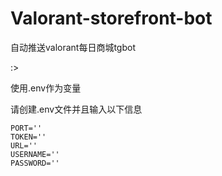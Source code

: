 # Valorant-storefront-bot
 自动推送valorant每日商城tgbot

:>

使用.env作为变量

请创建.env文件并且输入以下信息

~~~env
PORT=''
TOKEN=''
URL=''
USERNAME=''
PASSWORD=''

~~~

